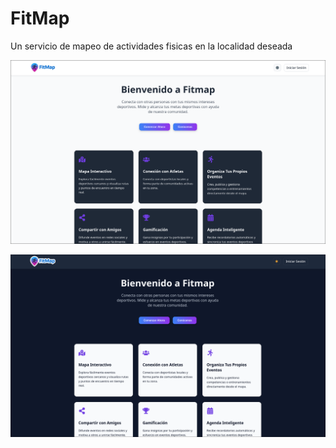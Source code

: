 # FitMap

Un servicio de mapeo de actividades fisicas en la localidad deseada


![light](./public/readme/light.png)


![dark](./public/readme/dark.png)
